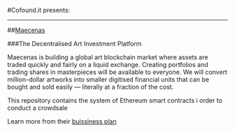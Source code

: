 #Cofound.it presents:

---

##[Maecenas](https://cofound.it/en/projects/maecenas/) 

###The Decentralised Art Investment Platform

Maecenas is building a global art blockchain market where assets are traded quickly and fairly on a liquid exchange. Creating portfolios and trading shares in masterpieces will be available to everyone. We will convert million-dollar artworks into smaller digitised financial units that can be bought and sold easily — literally at a fraction of the cost.

This repository contains the system of Ethereum smart contracts i order to conduct a crowdsale

Learn more from their [buissiness plan](https://cofound.it/en/projects/maecenas/)

